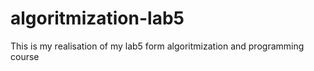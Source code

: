 # algoritmization-lab5
This is my realisation of my lab5 form algoritmization and programming course
